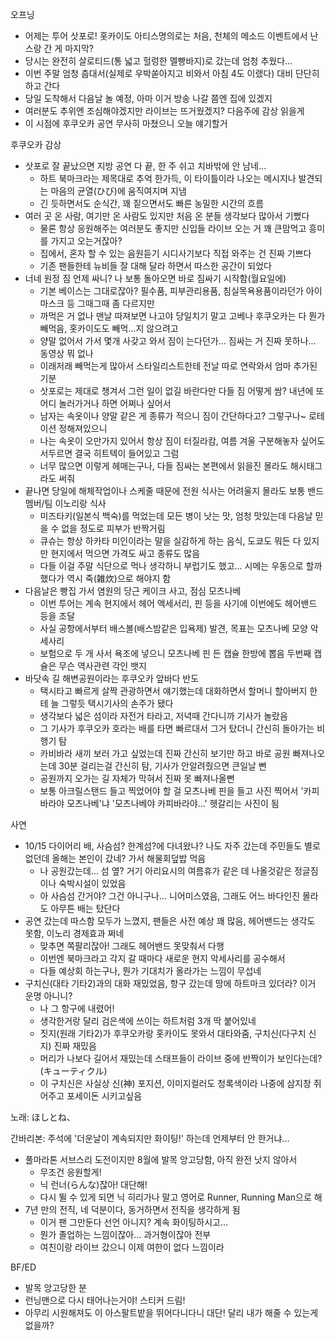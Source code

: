 오프닝

- 어제는 투어 삿포로! 홋카이도 아티스명의로는 처음, 천체의 메소드 이벤트에서 난스랑 간 게 마지막?
- 당시는 완전히 살로티드(통 넓고 헐렁한 멜빵바지)로 갔는데 엄청 추웠다...
- 이번 주말 엄청 춥대서(실제로 우박쏟아지고 비와서 아침 4도 이랬다) 대비 단단히 하고 간다
- 당일 도착해서 다음날 놀 예정, 아마 이거 방송 나갈 쯤엔 집에 있겠지
- 여러분도 추위엔 조심해야겠지만 라이브는 뜨거웠겠지? 다음주에 감상 읽을게
- 이 시점에 후쿠오카 공연 무사히 마쳤으니 오늘 얘기할거

후쿠오카 감상
- 삿포로 잘 끝났으면 지방 공연 다 끝, 한 주 쉬고 치바밖에 안 남네...
  - 하트 북마크라는 제목대로 추억 한가득, 이 타이틀이라 나오는 메시지나 발견되는 마음의 균열(ひび)에 움직여지며 지냄
  - 긴 듯하면서도 순식간, 꽤 짙으면서도 빠른 농밀한 시간의 흐름
- 여러 곳 온 사람, 여기만 온 사람도 있지만 처음 온 분들 생각보다 많아서 기뻤다
  - 물론 항상 응원해주는 여러분도 좋지만 신입들 라이브 오는 거 꽤 큰맘먹고 흥미를 가지고 오는거잖아?
  - 집에서, 혼자 할 수 있는 음원듣기 시디사기보다 직접 와주는 건 진짜 기쁘다
  - 기존 팬들한테 뉴비들 잘 대해 달라 하면서 따스한 공간이 되었다
- 너네 원정 짐 언제 싸니? 나 보통 돌아오면 바로 짐싸기 시작함(월요일에)
  - 기본 베이스는 그대로잖아? 필수품, 피부관리용품, 침실목욕용품이라던가 아이마스크 등 그때그때 좀 다르지만
  - 까먹은 거 없나 맨날 따져보면 나고야 당일치기 말고 고베나 후쿠오카는 다 뭔가 빼먹음, 홋카이도도 빼먹...지 않으려고
  - 양말 없어서 가서 몇개 사갖고 와서 짐이 는다던가... 짐싸는 거 진짜 못하나... 동영상 뭐 없나
  - 이래저래 빼먹는게 많아서 스타일리스트한테 전날 따로 연락와서 엄마 추가된 기분
  - 삿포로는 제대로 챙겨서 그런 일이 없길 바란다만 다들 짐 어떻게 쌈? 내년에 또 어디 놀러가거나 하면 어쩌나 싶어서
  - 남자는 속옷이나 양말 같은 게 종류가 적으니 짐이 간단하다고? 그렇구나~ 로테이션 정해져있으니
  - 나는 속옷이 오만가지 있어서 항상 짐이 터질라캄, 여름 겨울 구분해놓자 싶어도 서두르면 결국 히트텍이 들어있고 그럼
  - 너무 많으면 이렇게 헤매는구나, 다들 짐싸는  본편에서 읽을진 몰라도 해시태그라도 써줘
- 끝나면 당일에 해체작업이나 스케줄 때문에 전원 식사는 어려울지 몰라도 보통 밴드멤버/팀 이노리랑 식사
  - 미즈타키(일본식 백숙)를 먹었는데 모든 병이 낫는 맛, 엄청 맛있는데 다음날 믿을 수 없을 정도로 피부가 반짝거림
  - 큐슈는 항상 하카타 미인이라는 말을 실감하게 하는 음식, 도쿄도 뭐든 다 있지만 현지에서 먹으면 가격도 싸고 종류도 많음
  - 다들 이걸 주말 식단으로 먹나 생각하니 부럽기도 했고... 시메는 우동으로 할까 했다가 역시 죽(雑炊)으로 해야지 함
- 다음날은 빵집 가서 염원의 당근 케이크 사고, 점심 모츠나베
  - 이번 투어는 계속 현지에서 헤어 액세서리, 핀 등을 사기에 이번에도 헤어밴드 등을 조달
  - 사실 공항에서부터 배스볼(배스밤같은 입욕제) 발견, 목표는 모츠나베 모양 악세사리
  - 보험으로 두 개 사서 욕조에 넣으니 모츠나베 핀 든 캡슐 한방에 뽑음 두번째 캡슐은 무슨 역사관련 각인 뱃지
- 바닷속 길 해변공원이라는 후쿠오카 앞바다 반도
  - 택시타고 빠르게 살짝 관광하면서 얘기했는데 대화하면서 할머니 할아버지 한테 늘 그렇듯 택시기사의 손주가 됐다
  - 생각보다 넓은 섬이라 자전거 타라고, 저녁때 간다니까 기사가 놀랐음
  - 그 기사가 후쿠오카 호라는 배를 타면 빠르대서 그거 탔더니 간신히 돌아가는 비행기 탐
  - 카비바라 새끼 보러 가고 싶었는데 진짜 간신히 보기만 하고 바로 공원 빠져나오는데 30분 걸리는걸 간신히 탐, 기사가 안알려줬으면 큰일날 뻔
  - 공원까지 오가는 길 자체가 막혀서 진짜 못 빠져나올뻔
  - 보통 아크릴스탠드 들고 찍었어야 할 걸 모츠나베 핀을 들고 사진 찍어서 '카피바라야 모츠나베'냐 '모츠나베야 카피바라야...' 헷갈리는 사진이 됨

사연
- 10/15 다이어리 배, 사슴섬? 한계섬?에 다녀왔나? 나도 자주 갔는데 주민들도 별로 없던데 올해는 본인이 갔네? 가서 해물회덮밥 먹음
  - 나 공원갔는데... 섬 옆? 거기 아리요시의 여름휴가 같은 데 나올것같은 정글짐이나 숙박시설이 있었음
  - 아 사슴섬 간거야? 그건 아니구나... 니어미스였음, 그래도 어느 바다인진 몰라도 아무튼 배는 탔단다
- 공연 갔는데 따스함 모두가 느꼈지, 팬들은 사전 예상 꽤 많음, 헤어밴드는 생각도 못함, 이노리 경제효과 쩌네
  - 맞추면 쪽팔리잖아! 그래도 헤어밴드 못맞춰서 다행
  - 이번엔 북마크라고 각지 갈 때마다 새로운 현지 악세사리를 공수해서 
  - 다들 예상회 하는구나, 뭔가 기대치가 올라가는 느낌이 무섭네
- 구치신(대타 기타2)과의 대화 재밌었음, 항구 갔는데 땅에 하트마크 있더라? 이거 운명 아니니?
  - 나 그 항구에 내렸어!
  - 생각한거랑 달리 검은색에 쓰이는 하트처럼 3개 딱 붙어있네
  - 짓지(원래 기타2)가 후쿠오카랑 홋카이도 못와서 대타와줌, 구치신(다구치 신지) 진짜 재밌음
  - 머리가 나보다 길어서 재밌는데 스태프들이 라이브 중에 반짝이가 보인다는데?(キューティクル)
  - 이 구치신은 사실상 신(神) 포지션, 이미지컬러도 청록색이라 나중에 삼지창 쥐어주고 포세이돈 시키고싶음

노래: ほしとね、

간바리본: 주석에 '더운날이 계속되지만 화이팅!' 하는데 언제부터 안 한거냐...
- 풀마라톤 서브스리 도전이지만 8월에 발목 앙고당함, 아직 완전 낫지 않아서
  - 무조건 응원할게!
  - 닉 런너(らんな)잖아! 대단해!
  - 다시 뛸 수 있게 되면 닉 히리가나 말고 영어로 Runner, Running Man으로 해
- 7년 만의 전직, 네 덕분이다, 동거하면서 전직을 생각하게 됨
  - 이거 팬 그만둔다 선언 아니지? 계속 화이팅하시고...
  - 뭔가 졸업하는 느낌이잖아... 과거형이잖아 전부
  - 여친이랑 라이브 갔으니 이제 여한이 없다 느낌이라

BF/ED
- 발목 앙고당한 분
- 런닝맨으로 다시 태어나는거야! 스티커 드림!
- 아무리 시원해져도 이 아스팔트밭을 뛰어다니다니 대단! 달리 내가 해줄 수 있는게 없을까?
